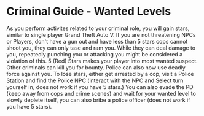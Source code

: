 # Criminal Guide - Wanted Levels

As you perform activites related to your criminal role, you will gain stars, similar to single player Grand Theft Auto V. 
If you are not threatening NPCs or Players, don't have a gun out and have less than 5 stars cops cannot shoot you, they can only tase and ram you. 
While they can deal damage to you, repeatedly punching you or attacking you might be considered a violation of this.
5 (Red) Stars makes your player into most wanted suspect. Other criminals can kill you for bounty. 
Police can also now use deadly force against you.
To lose stars, either get arrested by a cop, visit a Police Station and find the Police NPC (interact with the NPC and Select turn yourself in, does not work if you have 5 stars.) 
You can also evade the PD (keep away from cops and crime scenes) and wait for your wanted level to slowly deplete itself, you can also bribe a police officer (does not work if you have 5 stars).
